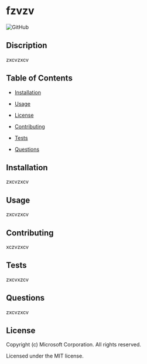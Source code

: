 

# fzvzv


<img alt="GitHub" src="https://img.shields.io/github/license/mashape/apistatus?color=blue&style=plastic">
    
   
## Discription 
zxcvzxcv

## Table of Contents

* [Installation](#installation)

* [Usage](#usage)

* [License](#license)

* [Contributing](#contributing)

* [Tests](#tests)

* [Questions](#questions)



## Installation
zxcvzxcv
     

## Usage
zxcvzxcv


## Contributing
xczvzxcv


## Tests
zxcvxzcv



## Questions
zxcvzxcv


## License
Copyright (c) Microsoft Corporation. All rights reserved.

Licensed under the MIT license.

 
